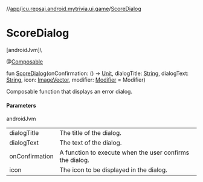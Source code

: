 //[app](../../index.md)/[icu.repsaj.android.mytrivia.ui.game](index.md)/[ScoreDialog](-score-dialog.md)

# ScoreDialog

[androidJvm]\

@[Composable](https://developer.android.com/reference/kotlin/androidx/compose/runtime/Composable.html)

fun [ScoreDialog](-score-dialog.md)(onConfirmation: ()
-&gt; [Unit](https://kotlinlang.org/api/latest/jvm/stdlib/kotlin/-unit/index.html),
dialogTitle: [String](https://kotlinlang.org/api/latest/jvm/stdlib/kotlin/-string/index.html),
dialogText: [String](https://kotlinlang.org/api/latest/jvm/stdlib/kotlin/-string/index.html),
icon: [ImageVector](https://developer.android.com/reference/kotlin/androidx/compose/ui/graphics/vector/ImageVector.html),
modifier: [Modifier](https://developer.android.com/reference/kotlin/androidx/compose/ui/Modifier.html) =
Modifier)

Composable function that displays an error dialog.

#### Parameters

androidJvm

|                |                                                          |
|----------------|----------------------------------------------------------|
| dialogTitle    | The title of the dialog.                                 |
| dialogText     | The text of the dialog.                                  |
| onConfirmation | A function to execute when the user confirms the dialog. |
| icon           | The icon to be displayed in the dialog.                  |

